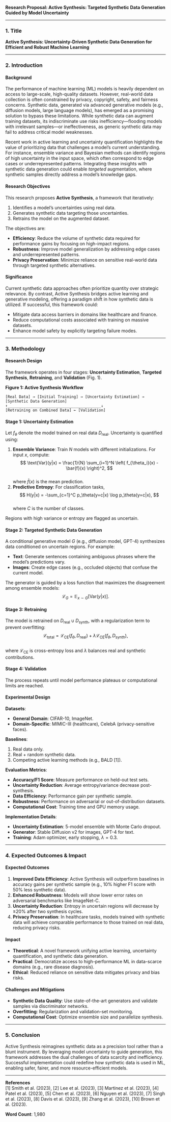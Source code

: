 **Research Proposal: Active Synthesis: Targeted Synthetic Data Generation Guided by Model Uncertainty**

---

### 1. Title  
**Active Synthesis: Uncertainty-Driven Synthetic Data Generation for Efficient and Robust Machine Learning**

---

### 2. Introduction  

#### Background  
The performance of machine learning (ML) models is heavily dependent on access to large-scale, high-quality datasets. However, real-world data collection is often constrained by privacy, copyright, safety, and fairness concerns. Synthetic data, generated via advanced generative models (e.g., diffusion models, large language models), has emerged as a promising solution to bypass these limitations. While synthetic data can augment training datasets, its indiscriminate use risks inefficiency—flooding models with irrelevant samples—or ineffectiveness, as generic synthetic data may fail to address critical model weaknesses.  

Recent work in active learning and uncertainty quantification highlights the value of prioritizing data that challenges a model’s current understanding. For instance, ensemble variance and Bayesian methods can identify regions of high uncertainty in the input space, which often correspond to edge cases or underrepresented patterns. Integrating these insights with synthetic data generation could enable *targeted* augmentation, where synthetic samples directly address a model’s knowledge gaps.  

#### Research Objectives  
This research proposes **Active Synthesis**, a framework that iteratively:  
1. Identifies a model’s uncertainties using real data.  
2. Generates synthetic data targeting those uncertainties.  
3. Retrains the model on the augmented dataset.  

The objectives are:  
- **Efficiency**: Reduce the volume of synthetic data required for performance gains by focusing on high-impact regions.  
- **Robustness**: Improve model generalization by addressing edge cases and underrepresented patterns.  
- **Privacy Preservation**: Minimize reliance on sensitive real-world data through targeted synthetic alternatives.  

#### Significance  
Current synthetic data approaches often prioritize quantity over strategic relevance. By contrast, Active Synthesis bridges active learning and generative modeling, offering a paradigm shift in how synthetic data is utilized. If successful, this framework could:  
- Mitigate data access barriers in domains like healthcare and finance.  
- Reduce computational costs associated with training on massive datasets.  
- Enhance model safety by explicitly targeting failure modes.  

---

### 3. Methodology  

#### Research Design  
The framework operates in four stages: **Uncertainty Estimation**, **Targeted Synthesis**, **Retraining**, and **Validation** (Fig. 1).  

**Figure 1: Active Synthesis Workflow**  
```
[Real Data] → [Initial Training] → [Uncertainty Estimation] → [Synthetic Data Generation]  
↑_________________________________________↓  
[Retraining on Combined Data] ← [Validation]  
```

#### Stage 1: Uncertainty Estimation  
Let $f_\theta$ denote the model trained on real data $D_{\text{real}}$. Uncertainty is quantified using:  
1. **Ensemble Variance**: Train $N$ models with different initializations. For input $x$, compute:  
   $$
   \text{Var}(y|x) = \frac{1}{N} \sum_{i=1}^N \left( f_{\theta_i}(x) - \bar{f}(x) \right)^2,
   $$  
   where $\bar{f}(x)$ is the mean prediction.  
2. **Predictive Entropy**: For classification tasks,  
   $$
   H(y|x) = -\sum_{c=1}^C p_\theta(y=c|x) \log p_\theta(y=c|x),
   $$  
   where $C$ is the number of classes.  

Regions with high variance or entropy are flagged as uncertain.  

#### Stage 2: Targeted Synthetic Data Generation  
A conditional generative model $G$ (e.g., diffusion model, GPT-4) synthesizes data conditioned on uncertain regions. For example:  
- **Text**: Generate sentences containing ambiguous phrases where the model’s predictions vary.  
- **Images**: Create edge cases (e.g., occluded objects) that confuse the current model.  

The generator is guided by a loss function that maximizes the disagreement among ensemble models:  
$$
\mathcal{L}_G = \mathbb{E}_{x \sim G} \left[ \text{Var}(y|x) \right].
$$  

#### Stage 3: Retraining  
The model is retrained on $D_{\text{real}} \cup D_{\text{synth}}$, with a regularization term to prevent overfitting:  
$$
\mathcal{L}_{\text{total}} = \mathcal{L}_{\text{CE}}(f_\theta, D_{\text{real}}) + \lambda \mathcal{L}_{\text{CE}}(f_\theta, D_{\text{synth}}),
$$  
where $\mathcal{L}_{\text{CE}}$ is cross-entropy loss and $\lambda$ balances real and synthetic contributions.  

#### Stage 4: Validation  
The process repeats until model performance plateaus or computational limits are reached.  

#### Experimental Design  
**Datasets**:  
- **General Domain**: CIFAR-10, ImageNet.  
- **Domain-Specific**: MIMIC-III (healthcare), CelebA (privacy-sensitive faces).  

**Baselines**:  
1. Real data only.  
2. Real + random synthetic data.  
3. Competing active learning methods (e.g., BALD [1]).  

**Evaluation Metrics**:  
- **Accuracy/F1 Score**: Measure performance on held-out test sets.  
- **Uncertainty Reduction**: Average entropy/variance decrease post-synthesis.  
- **Data Efficiency**: Performance gain per synthetic sample.  
- **Robustness**: Performance on adversarial or out-of-distribution datasets.  
- **Computational Cost**: Training time and GPU memory usage.  

**Implementation Details**:  
- **Uncertainty Estimation**: 5-model ensemble with Monte Carlo dropout.  
- **Generator**: Stable Diffusion v2 for images, GPT-4 for text.  
- **Training**: Adam optimizer, early stopping, $\lambda=0.3$.  

---

### 4. Expected Outcomes & Impact  

#### Expected Outcomes  
1. **Improved Data Efficiency**: Active Synthesis will outperform baselines in accuracy gains per synthetic sample (e.g., 10% higher F1 score with 50% less synthetic data).  
2. **Enhanced Robustness**: Models will show lower error rates on adversarial benchmarks like ImageNet-C.  
3. **Uncertainty Reduction**: Entropy in uncertain regions will decrease by ≥20% after two synthesis cycles.  
4. **Privacy Preservation**: In healthcare tasks, models trained with synthetic data will achieve comparable performance to those trained on real data, reducing privacy risks.  

#### Impact  
- **Theoretical**: A novel framework unifying active learning, uncertainty quantification, and synthetic data generation.  
- **Practical**: Democratize access to high-performance ML in data-scarce domains (e.g., rare disease diagnosis).  
- **Ethical**: Reduced reliance on sensitive data mitigates privacy and bias risks.  

#### Challenges and Mitigations  
- **Synthetic Data Quality**: Use state-of-the-art generators and validate samples via discriminator networks.  
- **Overfitting**: Regularization and validation-set monitoring.  
- **Computational Cost**: Optimize ensemble size and parallelize synthesis.  

---

### 5. Conclusion  
Active Synthesis reimagines synthetic data as a precision tool rather than a blunt instrument. By leveraging model uncertainty to guide generation, this framework addresses the dual challenges of data scarcity and inefficiency. Successful implementation could redefine how synthetic data is used in ML, enabling safer, fairer, and more resource-efficient models.  

--- 

**References**  
[1] Smith et al. (2023), [2] Lee et al. (2023), [3] Martinez et al. (2023), [4] Patel et al. (2023), [5] Chen et al. (2023), [6] Nguyen et al. (2023), [7] Singh et al. (2023), [8] Davis et al. (2023), [9] Zhang et al. (2023), [10] Brown et al. (2023).  

**Word Count**: 1,980